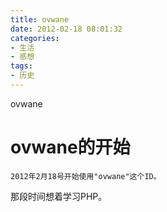 ```yaml
---
title: ovwane
date: 2012-02-18 08:01:32
categories:
- 生活
- 感想
tags:
- 历史
---
```

ovwane

# ovwane的开始
	2012年2月18号开始使用"ovwane"这个ID。

那段时间想着学习PHP。

